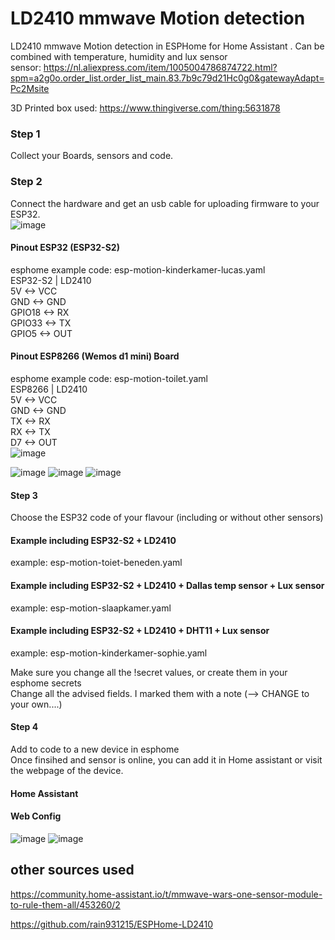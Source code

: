# LD2410 mmwave Motion detection
LD2410 mmwave Motion detection in ESPHome for Home Assistant . Can be combined with temperature, humidity and lux sensor  
sensor: https://nl.aliexpress.com/item/1005004786874722.html?spm=a2g0o.order_list.order_list_main.83.7b9c79d21Hc0g0&gatewayAdapt=Pc2Msite
  
3D Printed box used: https://www.thingiverse.com/thing:5631878
  
### Step 1
Collect your Boards, sensors and code.  

### Step 2
Connect the hardware and get an usb cable for uploading firmware to your ESP32.  
![image](https://user-images.githubusercontent.com/100353268/213939599-cc16b760-055d-4786-9fc2-663132c9dd59.png)

#### Pinout ESP32 (ESP32-S2)
esphome example code: esp-motion-kinderkamer-lucas.yaml  
ESP32-S2 | LD2410  
5V <-> VCC  
GND <-> GND  
GPIO18 <-> RX  
GPIO33 <-> TX  
GPIO5 <-> OUT  

#### Pinout ESP8266 (Wemos d1 mini) Board
esphome example code: esp-motion-toilet.yaml  
ESP8266 | LD2410  
5V <-> VCC  
GND <-> GND  
TX <-> RX  
RX <-> TX  
D7 <-> OUT  
![image](https://user-images.githubusercontent.com/100353268/213941685-f02bab19-3bf9-4c9e-8396-ed6582ae09ed.png)

![image](https://user-images.githubusercontent.com/100353268/213941779-5eb1bda0-0fc9-4edf-bc72-381e0cae259f.png)
![image](https://user-images.githubusercontent.com/100353268/213941793-3d5528d8-2f03-48c3-8c6d-71cf0ac28136.png)
![image](https://user-images.githubusercontent.com/100353268/213941799-9a551b3f-e476-4d73-b4c2-06db9502a43a.png)


#### Step 3
Choose the ESP32 code of your flavour (including or without other sensors)  

#### Example including ESP32-S2 + LD2410  
example: esp-motion-toiet-beneden.yaml
#### Example including ESP32-S2 + LD2410 + Dallas temp sensor + Lux sensor  
example: esp-motion-slaapkamer.yaml
#### Example including ESP32-S2 + LD2410 + DHT11 + Lux sensor  
example: esp-motion-kinderkamer-sophie.yaml  

Make sure you change all the !secret values, or create them in your esphome secrets  
Change all the advised fields. I marked them with a note (--> CHANGE to your own....)    

#### Step 4
Add to code to a new device in esphome  
Once finsihed and sensor is online, you can add it in Home assistant or visit the webpage of the device.

#### Home Assistant


#### Web Config
![image](https://user-images.githubusercontent.com/100353268/213941881-8a898fc7-f863-49ce-811d-e8e2b4ab90b9.png)
![image](https://user-images.githubusercontent.com/100353268/213941904-7c9577e7-99bc-47e8-b3ce-d7743633914d.png)


## other sources used  
https://community.home-assistant.io/t/mmwave-wars-one-sensor-module-to-rule-them-all/453260/2
  
https://github.com/rain931215/ESPHome-LD2410
  
